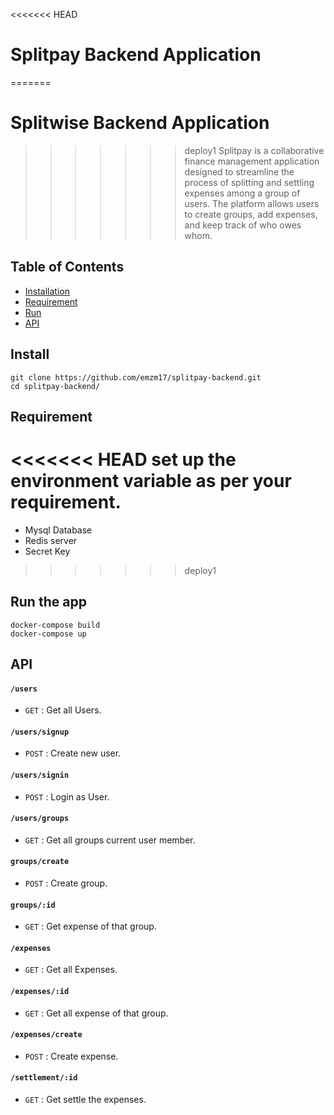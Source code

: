 <<<<<<< HEAD
# Splitpay Backend Application
=======
# Splitwise Backend Application
>>>>>>> deploy1
Splitpay is a collaborative finance management application designed to streamline the process of splitting and settling expenses among a group of users. The platform allows users to create groups, add expenses, and keep track of who owes whom.


## Table of Contents

- [Installation](#installation)
- [Requirement](#requirement)
- [Run](#run)
- [API](#api)


## Install

    git clone https://github.com/emzm17/splitpay-backend.git
    cd splitpay-backend/

## Requirement
<<<<<<< HEAD
     set up the environment variable as per your requirement.     
=======
      
- Mysql Database
- Redis server
- Secret Key
>>>>>>> deploy1
  
## Run the app


    docker-compose build
    docker-compose up

    
## API

#### `/users`
* `GET` : Get all Users.
#### `/users/signup`
* `POST` : Create new user.
#### `/users/signin`
* `POST` : Login as User.
#### `/users/groups`
* `GET` : Get all groups current user member.
#### `groups/create`
* `POST` : Create group.
#### `groups/:id`
* `GET` : Get expense of that group.
#### `/expenses`
* `GET` : Get all Expenses.
#### `/expenses/:id`
* `GET` : Get all expense of that group.
#### `/expenses/create`
* `POST` : Create expense.
#### `/settlement/:id`
* `GET` : Get settle the expenses.
  
  
  
   
   
   
  
  
  
 
 
    




  
